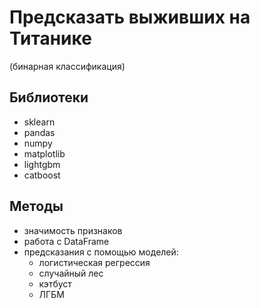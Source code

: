 # Предсказать выживших на Титанике 
(бинарная классификация)
## Библиотеки
* sklearn
* pandas
* numpy
* matplotlib
* lightgbm
* catboost
## Методы
* значимость признаков
* работа с DataFrame
* предсказания с помощью моделей:
  - логистическая регрессия
  - случайный лес
  - кэтбуст
  - ЛГБМ
